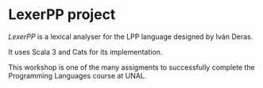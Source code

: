 # LexerPP project
*LexerPP* is a lexical analyser for the LPP language designed by Iván Deras.

It uses Scala 3 and Cats for its implementation.

This workshop is one of the many assigments to successfully complete the Programming Languages course at UNAL.
